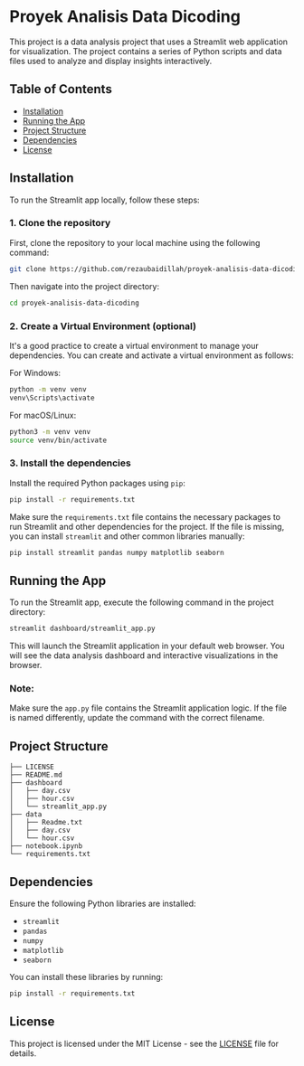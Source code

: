 # Proyek Analisis Data Dicoding

This project is a data analysis project that uses a Streamlit web application for visualization. The project contains a series of Python scripts and data files used to analyze and display insights interactively.

## Table of Contents

- [Installation](#installation)
- [Running the App](#running-the-app)
- [Project Structure](#project-structure)
- [Dependencies](#dependencies)
- [License](#license)

## Installation

To run the Streamlit app locally, follow these steps:

### 1. Clone the repository

First, clone the repository to your local machine using the following command:

```bash
git clone https://github.com/rezaubaidillah/proyek-analisis-data-dicoding.git
```

Then navigate into the project directory:

```bash
cd proyek-analisis-data-dicoding
```

### 2. Create a Virtual Environment (optional)

It's a good practice to create a virtual environment to manage your dependencies. You can create and activate a virtual environment as follows:

For Windows:
```bash
python -m venv venv
venv\Scripts\activate
```

For macOS/Linux:
```bash
python3 -m venv venv
source venv/bin/activate
```

### 3. Install the dependencies

Install the required Python packages using `pip`:

```bash
pip install -r requirements.txt
```

Make sure the `requirements.txt` file contains the necessary packages to run Streamlit and other dependencies for the project. If the file is missing, you can install `streamlit` and other common libraries manually:

```bash
pip install streamlit pandas numpy matplotlib seaborn
```

## Running the App

To run the Streamlit app, execute the following command in the project directory:

```bash
streamlit dashboard/streamlit_app.py
```

This will launch the Streamlit application in your default web browser. You will see the data analysis dashboard and interactive visualizations in the browser.

### Note:
Make sure the `app.py` file contains the Streamlit application logic. If the file is named differently, update the command with the correct filename.

## Project Structure
```
├── LICENSE
├── README.md
├── dashboard
│   ├── day.csv
│   ├── hour.csv
│   └── streamlit_app.py
├── data
│   ├── Readme.txt
│   ├── day.csv
│   └── hour.csv
├── notebook.ipynb
└── requirements.txt
```
## Dependencies

Ensure the following Python libraries are installed:

- `streamlit`
- `pandas`
- `numpy`
- `matplotlib`
- `seaborn`

You can install these libraries by running:

```bash
pip install -r requirements.txt
```

## License

This project is licensed under the MIT License - see the [LICENSE](LICENSE) file for details.
